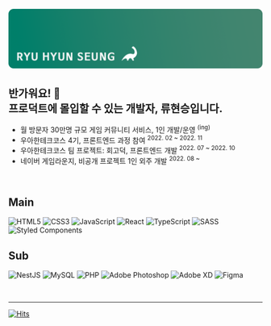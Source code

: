 ![git](./profile-header.png)

## 반가워요! 👋<br>프로덕트에 몰입할 수 있는 개발자, **류현승**입니다.
- 월 방문자 30만명 규모 게임 커뮤니티 서비스, 1인 개발/운영 <sup>(ing)</sup>
- 우아한테크코스 4기, 프론트엔드 과정 참여 <sup>2022. 02 ~ 2022. 11</sup>
- 우아한테크코스 팀 프로젝트: 회고덕, 프론트엔드 개발 <sup>2022. 07 ~ 2022. 10</sup>
- 네이버 게임라운지, 비공개 프로젝트 1인 외주 개발 <sup>2022. 08 ~ </sup>

<br />

## Main
![HTML5](https://img.shields.io/badge/html5-%23E34F26.svg?style=for-the-badge&logo=html5&logoColor=white)
![CSS3](https://img.shields.io/badge/css3-%231572B6.svg?style=for-the-badge&logo=css3&logoColor=white)
![JavaScript](https://img.shields.io/badge/javascript-%23323330.svg?style=for-the-badge&logo=javascript&logoColor=%23F7DF1E)
![React](https://img.shields.io/badge/react-%2320232a.svg?style=for-the-badge&logo=react&logoColor=%2361DAFB)
![TypeScript](https://img.shields.io/badge/typescript-%23007ACC.svg?style=for-the-badge&logo=typescript&logoColor=white)
![SASS](https://img.shields.io/badge/SASS-hotpink.svg?style=for-the-badge&logo=SASS&logoColor=white)
![Styled Components](https://img.shields.io/badge/styled--components-DB7093?style=for-the-badge&logo=styled-components&logoColor=white)

## Sub
![NestJS](https://img.shields.io/badge/nestjs-%23E0234E.svg?style=for-the-badge&logo=nestjs&logoColor=white)
![MySQL](https://img.shields.io/badge/mysql-%2300f.svg?style=for-the-badge&logo=mysql&logoColor=white)
![PHP](https://img.shields.io/badge/php-%23777BB4.svg?style=for-the-badge&logo=php&logoColor=white)
![Adobe Photoshop](https://img.shields.io/badge/adobe%20photoshop-%2331A8FF.svg?style=for-the-badge&logo=adobe%20photoshop&logoColor=white)
![Adobe XD](https://img.shields.io/badge/Adobe%20XD-470137?style=for-the-badge&logo=Adobe%20XD&logoColor=#FF61F6)
![Figma](https://img.shields.io/badge/figma-%23F24E1E.svg?style=for-the-badge&logo=figma&logoColor=white)


<br />

---

[![Hits](https://hits.seeyoufarm.com/api/count/incr/badge.svg?url=https%3A%2F%2Fgithub.com%2Fcompy-ryu%2Fhit-counter&count_bg=%2379C83D&title_bg=%23555555&icon=&icon_color=%23E7E7E7&title=%F0%9F%A6%95&edge_flat=false)](https://hits.seeyoufarm.com)

